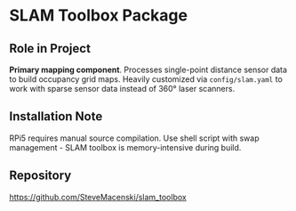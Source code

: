 # SLAM Toolbox Package

## Role in Project
**Primary mapping component**. Processes single-point distance sensor data to build occupancy grid maps. Heavily customized via `config/slam.yaml` to work with sparse sensor data instead of 360° laser scanners.

## Installation Note
RPi5 requires manual source compilation. Use shell script with swap management - SLAM toolbox is memory-intensive during build.

## Repository
https://github.com/SteveMacenski/slam_toolbox
